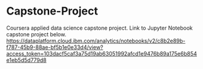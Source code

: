 # Capstone-Project
Coursera applied data science capstone project.
Link to Jupyter Notebook capstone project below.
https://dataplatform.cloud.ibm.com/analytics/notebooks/v2/c8b2e89b-f787-45b9-88ae-bf5b1e0e33d4/view?access_token=103dacf5caf3a75d19ab63051992afcd1e9476b89a175e6b854e1eb5d5d779d8

